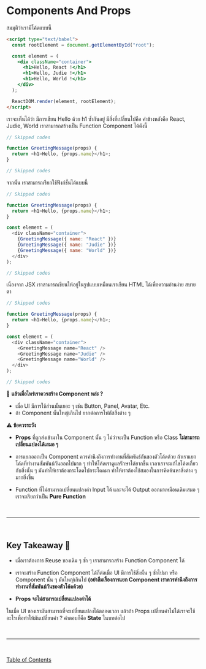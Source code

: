 # Components And Props

สมมุติว่าเรามีโค้ดแบบนี้

```html
<script type="text/babel">
  const rootElement = document.getElementById("root");

  const element = (
    <div className="container">
      <h1>Hello, React !</h1>
      <h1>Hello, Judie !</h1>
      <h1>Hello, World !</h1>
    </div>
  );

  ReactDOM.render(element, rootElement);
</script>
```

เราจะเห็นได้ว่า มีการเขียน Hello ด้วย h1 ซ้ำกันอยู่ มีสิ่งที่เปลี่ยนไปคือ คำข้างหลังคือ React, Judie, World เราสามารถสร้างเป็น Function Component ได้ดังนี้

```js
// Skipped codes

function GreetingMessage(props) {
  return <h1>Hello, {props.name}</h1>;
}

// Skipped codes
```

จากนั้น เราสามารถเรียกใช้ฟังก์ชั่นได้แบบนี้

```js
// Skipped codes

function GreetingMessage(props) {
  return <h1>Hello, {props.name}</h1>;
}

const element = (
  <div className="container">
    {GreetingMessage({ name: "React" })}
    {GreetingMessage({ name: "Judie" })}
    {GreetingMessage({ name: "World" })}
  </div>
);

// Skipped codes
```

เนื่องจาก JSX เราสามารถเขียนให้อยู่ในรูปแบบเหมือนเราเขียน HTML ได้เพื่อความอ่านง่าย สบายตา

```js
// Skipped codes

function GreetingMessage(props) {
  return <h1>Hello, {props.name}</h1>;
}

const element = (
  <div className="container">
    <GreetingMessage name="React" />
    <GreetingMessage name="Judie" />
    <GreetingMessage name="World" />
  </div>
);

// Skipped codes
```

🌟 **แล้วเมื่อไหร่เราควรสร้าง Component หล่ะ ?**

- เมื่อ UI มีการใช้ส่วนนั้นเยอะ ๆ เช่น Button, Panel, Avatar, Etc.
- ถ้า Component นั้นใหญ่เกินไป ยากต่อการโฟกัสสิ่งต่าง ๆ

⚠️ **ข้อควรระวัง**

- **Props** ที่ถูกส่งเข้ามาใน Component นั้น ๆ ไม่ว่าจะเป็น Function หรือ Class **ไม่สามารถเปลี่ยนแปลงได้เสมอ ๆ**

- การแยกออกเป็น Component ควรคำนึงถึงการทำงานที่สัมพันธ์กันของตัวโค้ดด้วย ถ้าเราแยกโค้ดที่ทำงานสัมพันธ์กันออกไปมาก ๆ ทำให้โค้ดเราดูแลรักษาได้ยากขึ้น เวลาเราจะแก้ไขโค้ดเกี่ยวกับสิ่งนั้น ๆ มันทำให้เราต้องกระโดดไปกระโดดมา ทำให้เราต้องใช้สมองในการคิดค้นหาสิ่งต่าง ๆ มากยิ่งขึ้น

- Function ที่ไม่สามารถเปลี่ยนแปลงค่า Input ได้ และจะได้ Output ออกมาเหมือนเดิมเสมอ ๆ เราจะเรียกว่าเป็น **Pure Function**

<br><hr><br>

## Key Takeaway 🌟

- เมื่อเราต้องการ Reuse ของเดิม ๆ ซ้ำ ๆ เราสามารถสร้าง Function Component ได้

- เราจะสร้าง Function Component ได้ก็ต่อเมื่อ UI มีการใช้สิ่งนั้น ๆ ซ้ำไปมา หรือ Component นั้น ๆ มันใหญ่เกินไป **(อย่าลืมเรื่องการแยก Component เราควรคำนึงถึงการทำงานที่สัมพันธ์กันของตัวโค้ดด้วย)**

- **Props จะไม่สามารถเปลี่ยนแปลงค่าได้**

ในเมื่อ UI ของเรามันสามารถที่จะเปลี่ยนแปลงได้ตลอดเวลา แล้วถ้า Props เปลี่ยนค่าไม่ได้เราจะใช้อะไรเพื่อทำให้มันเปลี่ยนค่า ? คำตอบก็คือ **State** ในบทต่อไป

<br><hr><br>

[Table of Contents](https://github.com/napatwongchr/intro-to-react/blob/main/README.md)
